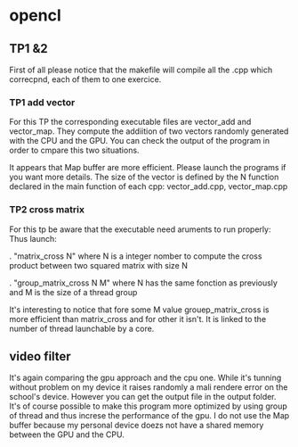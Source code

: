 # opencl
## TP1 &2
First of all please notice that the makefile will compile all the .cpp which correcpnd, each of them to one exercice.
### TP1 add vector
For this TP the corresponding executable files are vector_add and vector_map.
They compute the addiition of two vectors randomly generated with the CPU and the GPU.
You can check the output of the program in order to cmpare this two situations.

It appears that Map buffer are more efficient. Please launch the programs if you want more details.
The size of the vector is defined by the N function declared in the main function of each cpp: vector_add.cpp, vector_map.cpp

### TP2 cross matrix
For this tp be aware that the executable need aruments to run properly:
Thus launch: 

. "matrix_cross N" where N is a integer nomber to compute the cross product between two squared matrix with size N  

. "group_matrix_cross N M" where N has the same fonction as previously and M is the size of a thread group

It's interesting to notice that fore some M value grouep_matrix_cross is more efficient than matrix_cross and for other it isn't.
It is linked to the number of thread launchable by a core.

## video filter
It's again comparing the gpu approach and the cpu one.
While it's tunning without problem on my device it raises randomly a mali rendere error on the school's device.
However you can get the output file in the output folder.
It's of course possible to make this program more optimized by using group of thread and thus increse the performance of the gpu.
I do not use the Map buffer because my personal device doezs not have a shared memory between the GPU and the CPU.




